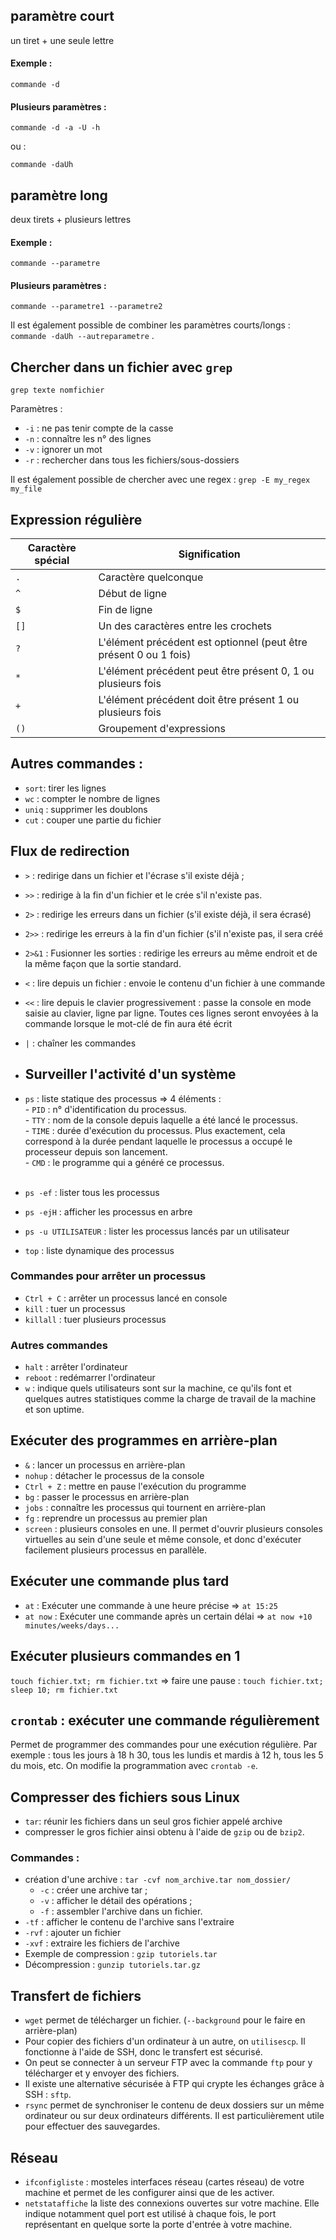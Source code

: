 ## paramètre court

un tiret + une seule lettre 

#### Exemple :
`commande -d`

#### Plusieurs paramètres : 
`commande -d -a -U -h`

ou :

`commande -daUh`


## paramètre long 

deux tirets + plusieurs lettres

#### Exemple :
`commande --parametre`

#### Plusieurs paramètres :
`commande --parametre1 --parametre2`


Il est également possible de combiner les paramètres courts/longs : `commande -daUh --autreparametre` .


## Chercher dans un fichier avec `grep`

`grep texte nomfichier`

Paramètres :
   - `-i` : ne pas tenir compte de la casse
   - `-n` : connaître les n° des lignes
   - `-v` : ignorer un mot
   - `-r` : rechercher dans tous les fichiers/sous-dossiers

Il est également possible de chercher avec une regex : `grep -E my_regex my_file`

## Expression régulière

|Caractère spécial|Signification
|---|---
`.`|Caractère quelconque
`^`|Début de ligne
`$`|Fin de ligne
`[]`|Un des caractères entre les crochets
`?`|L'élément précédent est optionnel (peut être présent 0 ou 1 fois)
`*`|L'élément précédent peut être présent 0, 1 ou plusieurs fois
`+`|L'élément précédent doit être présent 1 ou plusieurs fois
`()`|Groupement d'expressions


## Autres commandes :
   - `sort`: tirer les lignes
   - `wc` : compter le nombre de lignes
   - `uniq` : supprimer les doublons
   - `cut` : couper une partie du fichier

## Flux de redirection
- `>` : redirige dans un fichier et l'écrase s'il existe déjà ;
- `>>` : redirige à la fin d'un fichier et le crée s'il n'existe pas.
- `2>` : redirige les erreurs dans un fichier (s'il existe déjà, il sera écrasé)
- `2>>` : redirige les erreurs à la fin d'un fichier (s'il n'existe pas, il sera créé
- `2>&1` : Fusionner les sorties : redirige les erreurs au même endroit et de la même façon que la sortie standard.
- `<` : lire depuis un fichier : envoie le contenu d'un fichier à une commande
- `<<` : lire depuis le clavier progressivement : passe la console en mode saisie au clavier, ligne par ligne. Toutes ces lignes seront envoyées à la commande lorsque le mot-clé de fin aura été écrit
- `|` : chaîner les commandes

- ## Surveiller l'activité d'un système

- `ps` : liste statique des processus => 4 éléments : <br>
      - `PID` : n° d'identification du processus. <br>
      - `TTY` : nom de la console depuis laquelle a été lancé le processus.<br>
      - `TIME` : durée d'exécution du processus. Plus exactement, cela correspond à la durée pendant laquelle le processus a occupé le processeur depuis son lancement.<br>
      - `CMD` : le programme qui a généré ce processus.<br>
  <br>
- `ps -ef` : lister tous les processus
- `ps -ejH` : afficher les processus en arbre
- `ps -u UTILISATEUR` : lister les processus lancés par un utilisateur                                   
- `top` : liste dynamique des processus

### Commandes pour arrêter un processus
- `Ctrl + C` : arrêter un processus lancé en console
- `kill` : tuer un processus
- `killall` : tuer plusieurs processus

### Autres commandes
- `halt` : arrêter l'ordinateur
- `reboot` : redémarrer l'ordinateur
- `w` : indique quels utilisateurs sont sur la machine, ce qu'ils font et quelques autres statistiques comme la charge de travail de la machine et son uptime.

## Exécuter des programmes en arrière-plan

- `&` : lancer un processus en arrière-plan
- `nohup` : détacher le processus de la console
- `Ctrl + Z` : mettre en pause l'exécution du programme
- `bg` : passer le processus en arrière-plan
- `jobs` : connaître les processus qui tournent en arrière-plan
- `fg` : reprendre un processus au premier plan
- `screen` : plusieurs consoles en une. Il permet d'ouvrir plusieurs consoles virtuelles au sein d'une seule et même console, et donc d'exécuter facilement plusieurs processus en parallèle.

## Exécuter une commande plus tard
-  `at` : Exécuter une commande à une heure précise => `at 15:25`
-  `at now` : Exécuter une commande après un certain délai => `at now +10 minutes/weeks/days...`

## Exécuter plusieurs commandes en 1
`touch fichier.txt; rm fichier.txt` => faire une pause : `touch fichier.txt; sleep 10; rm fichier.txt`

## `crontab` : exécuter une commande régulièrement
Permet de programmer des commandes pour une exécution régulière. Par exemple : tous les jours à 18 h 30, tous les lundis et mardis à 12 h, tous les 5 du mois, etc. On modifie la programmation avec `crontab -e`.

## Compresser des fichiers sous Linux

- `tar`: réunir les fichiers dans un seul gros fichier appelé archive
- compresser le gros fichier ainsi obtenu à l'aide de `gzip` ou de `bzip2`.

### Commandes :
- création d'une archive : `tar -cvf nom_archive.tar nom_dossier/`
   - `-c` : créer une archive tar ;
   - `-v` : afficher le détail des opérations ;
   - `-f` : assembler l'archive dans un fichier.
- `-tf` : afficher le contenu de l'archive sans l'extraire
- `-rvf` : ajouter un fichier
- `-xvf` : extraire les fichiers de l'archive
- Exemple de compression : `gzip tutoriels.tar`
- Décompression : `gunzip tutoriels.tar.gz`

## Transfert de fichiers
- `wget` permet de télécharger un fichier. (`--background` pour le faire en arrière-plan)
- Pour copier des fichiers d'un ordinateur à un autre, on `utilisescp`. Il fonctionne à l'aide de SSH, donc le transfert est sécurisé.
- On peut se connecter à un serveur FTP avec la commande `ftp` pour y télécharger et y envoyer des fichiers.
- Il existe une alternative sécurisée à FTP qui crypte les échanges grâce à SSH : `sftp`.
- `rsync` permet de synchroniser le contenu de deux dossiers sur un même ordinateur ou sur deux ordinateurs différents. Il est particulièrement utile pour effectuer des sauvegardes.


## Réseau
- `ifconfigliste` : mosteles interfaces réseau (cartes réseau) de votre machine et permet de les configurer ainsi que de les activer.
- `netstataffiche` la liste des connexions ouvertes sur votre machine. Elle indique notamment quel port est utilisé à chaque fois, le port représentant en quelque sorte la porte d'entrée à votre machine.
